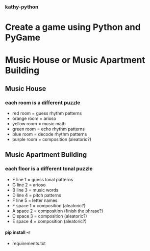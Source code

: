 ### kathy-python
# Create a game using Python and PyGame

# Music House or Music Apartment Building

## Music House
### each room is a different puzzle
* red room = guess rhythm patterns
* orange room = arioso
* yellow room = music math
* green room = echo rhythm patterns
* blue room = decode rhythm patterns
* purple room = composition (aleatoric?)

## Music Apartment Building
### each floor is a different tonal puzzle

* E line 1 = guess tonal patterns
* G line 2 = arioso
* B line 3 = music words
* D line 4 = pitch patterns
* F line 5 = letter names
* F space 1 = composition (aleatoric?)
* A space 2 = composition (finish the phrase?)
* C space 3 = composition (aleatoric?)
* E space 4 = composition (aleatoric?)


#### pip install -r
* requirements.txt
